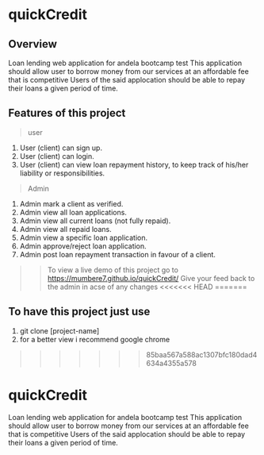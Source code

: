 # quickCredit
## Overview
Loan lending web application for andela bootcamp test 
This application should allow user to borrow money from our services at an affordable fee that is competitive Users of the said applocation should be able to repay their loans a given period of time.

##  Features of this project
> user
1. User (client) can sign up.
2. User (client) can login.
3. User (client) can view loan repayment history, to keep track of his/her liability or
responsibilities.

> Admin

1. Admin mark a client as verified.
2. Admin view all loan applications.
3. Admin view all current loans (not fully repaid).
4. Admin view all repaid loans.
5. Admin view a specific loan application.
5. Admin approve/reject loan application.
6. Admin post loan repayment transaction in favour of a client.

>> To view a live demo of this project go to https://mumbere7.github.io/quickCredit/
>> Give your feed back to the admin in acse of any changes
<<<<<<< HEAD
=======

## To have this project just use
1. git clone [project-name]
2. for a better view i recommend google chrome
>>>>>>> 85baa567a588ac1307bfc180dad4634a4355a578
# quickCredit
Loan lending web application for andela bootcamp test 
This application should allow user to borrow money from our services at an affordable fee that is competitive Users of the said applocation should be able to repay their loans a given period of time.

